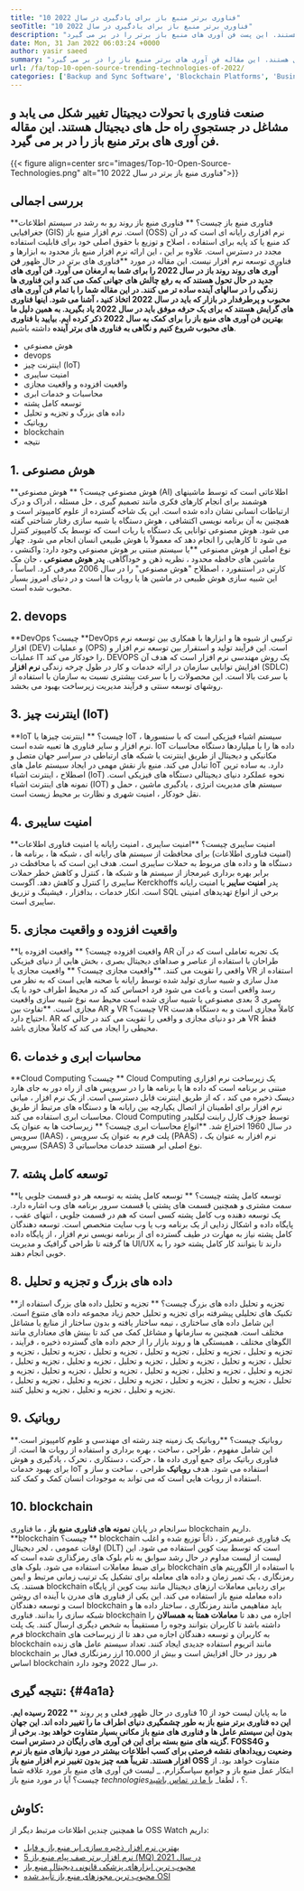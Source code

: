 ```yaml
---
title: "10 فناوری برتر منبع باز برای یادگیری در سال 2022" 
seoTitle: "10 فناوری برتر منبع باز برای یادگیری در سال 2022" 
description: "صنعت فناوری با تحولات دیجیتال تغییر شکل می یابد و مشاغل در جستجوی راه حل های دیجیتال هستند. این پست فن آوری های منبع باز برتر را در بر می گیرد" 
date: Mon, 31 Jan 2022 06:03:24 +0000
author: yasir saeed
summary: "صنعت فناوری با تحولات دیجیتال تغییر شکل می یابد و مشاغل در جستجوی راه حل های دیجیتال هستند. این مقاله فن آوری های برتر منبع باز را در بر می گیرد." 
url: /fa/top-10-open-source-trending-technologies-of-2022/
categories: ['Backup and Sync Software', 'Blockchain Platforms', 'Business Intelligence Software', 'DevOps', 'Software Development']
---
```


## صنعت فناوری با تحولات دیجیتال تغییر شکل می یابد و مشاغل در جستجوی راه حل های دیجیتال هستند. این مقاله فن آوری های برتر منبع باز را در بر می گیرد.

{{< figure align=center src="images/Top-10-Open-Source-Technologies.png" alt="10 فناوری منبع باز برتر در سال 2022">}}


## **بررسی اجمالی**
**فناوری منبع باز چیست؟ ** فناوری منبع باز روند رو به رشد در سیستم اطلاعات جغرافیایی (GIS) است. نرم افزار منبع باز (OSS) نرم افزاری رایانه ای است که در آن کد منبع یا کد پایه برای استفاده ، اصلاح و توزیع با حقوق اصلی خود برای قابلیت استفاده مجدد در دسترس است. علاوه بر این ، این ارائه نرم افزار منبع باز محدود به ابزارها و فناوری توسعه نرم افزار نیست.
این مقاله در مورد **فناوری های برتر در حال ظهور  **فن آوری های روند روند باز در سال 2022 را برای شما به ارمغان می آورد. فن آوری های جدید در حال تحول هستند که به رفع چالش های جهانی کمک می کند و این فناوری ها زندگی را در سالهای آینده ساده تر می کنند. در این مقاله شما را با تمام فن آوری های محبوب و پرطرفدار در بازار که باید در سال 2022 اتخاذ کنید ، آشنا می شود. اینها فناوری های گرایش هستند که برای یک حرفه موفق باید در سال 2022 یاد بگیرید. به همین دلیل ما بهترین فن آوری های منبع باز را برای کمک به سال 2022 ذکر کرده ایم. بیایید با فناوری های محبوب شروع کنیم و نگاهی به فناوری های برتر آینده**   داشته باشیم.
  * هوش مصنوعی
  * devops
  * اینترنت چیز (IoT)
  * امنیت سایبری
  * واقعیت افزوده و واقعیت مجازی
  * محاسبات و خدمات ابری
  * توسعه کامل پشته
  * داده های بزرگ و تجزیه و تحلیل
  * روباتیک
  * blockchain
  * نتیجه

## 1. هوش مصنوعی
**هوش مصنوعی چیست؟ ** هوش مصنوعی (AI) اطلاعاتی است که توسط ماشینهای هوشمند برای انجام کارهای فکری مانند تصمیم گیری ، حل مسئله ، ادراک و درک ارتباطات انسانی نشان داده شده است. این یک شاخه گسترده از علوم کامپیوتر است و همچنین به آن برنامه نویسی اکتشافی ، هوش دستگاه یا شبیه سازی رفتار شناختی گفته می شود. هوش مصنوعی توانایی یک دستگاه یا ربات است که توسط یک کامپیوتر کنترل می شود تا کارهایی را انجام دهد که معمولاً با هوش طبیعی انسان انجام می شود.
چهار نوع اصلی از هوش مصنوعی **یا سیستم مبتنی بر هوش مصنوعی وجود دارد: واکنشی ، ماشین های حافظه محدود ، نظریه ذهن و خودآگاهی.  **پدر هوش مصنوعی**   ، جان مک کارتی در استنفورد ، اصطلاح "هوش مصنوعی" را در سال 2006 معرفی کرد. اساساً ، این شبیه سازی هوش طبیعی در ماشین ها یا روبات ها است و در دنیای امروز بسیار محبوب شده است.

## 2. devops
**DevOps چیست؟ **DevOps ترکیبی از شیوه ها و ابزارها با همکاری بین توسعه نرم افزار (DEV) و عملیات (OPS) است. این فرآیند تولید و استقرار بین توسعه نرم افزار و عملیات IT را خودکار می کند. DEVOPS یک روش مهندسی نرم افزار است که هدف آن افزایش توانایی سازمان در ارائه خدمات و کار در طول چرخه زندگی  **نرم افزار**   (SDLC) با سرعت بالا است. این محصولات را با سرعت بیشتری نسبت به سازمان با استفاده از روشهای توسعه سنتی و فرآیند مدیریت زیرساخت بهبود می بخشد.

## 3. اینترنت چیز (IoT)
**IoT چیست؟ ** اینترنت چیزها یا IoT سیستم اشیاء فیزیکی است که با سنسورها ، نرم افزار و سایر فناوری ها تعبیه شده است. IoT داده ها را با میلیاردها دستگاه محاسبات مکانیکی و دیجیتال از طریق اینترنت یا شبکه های ارتباطی در سراسر جهان متصل و تبادل می کند. منبع باز نقش مهمی در ایجاد سیستم عامل های IoT دارد. به ساده ترین اصطلاح ، اینترنت اشیاء (IoT) نحوه عملکرد دنیای دیجیتالی دستگاه های فیزیکی است. نمونه های اینترنت اشیاء (IOT) سیستم های مدیریت انرژی ، یادگیری ماشین ، حمل و نقل خودکار ، امنیت شهری و نظارت بر محیط زیست است.

## 4. امنیت سایبری
**امنیت سایبری چیست؟ **امنیت سایبری ، امنیت رایانه یا امنیت فناوری اطلاعات (امنیت فناوری اطلاعات) برای محافظت از سیستم های رایانه ای ، شبکه ها ، برنامه ها ، دستگاه ها و داده های مربوط به حملات سایبری است. هدف این است که با محافظت در برابر بهره برداری غیرمجاز از سیستم ها و شبکه ها ، کنترل و کاهش خطر حملات سایبری را کنترل و کاهش دهد. آگوست Kerckhoffs پدر  **امنیت سایبر**   یا امنیت رایانه است. انکار خدمات ، بدافزار ، فیشینگ و تزریق SQL برخی از انواع تهدیدهای امنیتی سایبری است.

## 5. واقعیت افزوده و واقعیت مجازی
**واقعیت افزوده چیست؟ ** واقعیت افزوده یا AR یک تجربه تعاملی است که در آن طراحان با استفاده از عناصر و صداهای دیجیتال بصری ، بخش هایی از دنیای فیزیکی واقعی را تقویت می کنند.
**واقعیت مجازی چیست؟ ** واقعیت مجازی یا VR استفاده از مدل سازی و شبیه سازی تولید شده توسط رایانه با صحنه هایی است که به نظر می رسد واقعی است و باعث می شود فرد احساس کند که در محیط اطراف خود با یک بصری 3 بعدی مصنوعی یا شبیه سازی شده است محیط سه نوع شبیه سازی واقعیت مجازی است.
**تفاوت بین AR و VR چیست؟ VR کاملاً مجازی است و به دستگاه هدست احتیاج دارد. AR هر دو دنیای مجازی و واقعی را تقویت می کند در حالی که VR فقط محیطی را ایجاد می کند که کاملاً مجازی باشد.

## 6. محاسبات ابری و خدمات
**Cloud Computing چیست؟ ** Cloud Computing یک زیرساخت نرم افزاری مبتنی بر برنامه است که داده ها یا برنامه ها را در سرویس های از راه دور به جای هارد دیسک ذخیره می کند ، که از طریق اینترنت قابل دسترسی است. از یک نرم افزار ، میانی نرم افزار برای اطمینان از اتصال یکپارچه بین رایانه ها و دستگاه های مرتبط از طریق محاسبات ابری استفاده می کند. Cloud Computing توسط جوزف کارل رابنت لیکلیدر در سال 1960 اختراع شد.
**انواع محاسبات ابری چیست؟ ** زیرساخت ها به عنوان یک سرویس (IAAS) ، پلت فرم به عنوان یک سرویس (PAAS) ، نرم افزار به عنوان یک سرویس (SAAS) 3 نوع اصلی ابر هستند خدمات محاسباتی.

## 7. توسعه کامل پشته
**توسعه کامل پشته چیست؟ ** توسعه کامل پشته به توسعه هر دو قسمت جلویی یا سمت مشتری و همچنین قسمت های پشتی یا قسمت سرور برنامه های وب اشاره دارد. یک توسعه دهنده وب کامل پشته کسی است که هم در قسمت جلویی ، انتهای عقب ، پایگاه داده و اشکال زدایی از یک برنامه وب یا وب سایت متخصص است. توسعه دهندگان کامل پشته نیاز به مهارت در طیف گسترده ای از برنامه نویسی نرم افزار ، از پایگاه داده ها گرفته تا طراحی گرافیک و مدیریت UI/UX دارند تا بتوانند کار کامل پشته خود را به خوبی انجام دهند.

## 8. داده های بزرگ و تجزیه و تحلیل
**تجزیه و تحلیل داده های بزرگ چیست؟ ** تجزیه و تحلیل داده های بزرگ استفاده از تکنیک های تحلیلی پیشرفته برای تجزیه و تحلیل حجم زیاد مجموعه داده های متنوع است. این شامل داده های ساختاری ، نیمه ساختار یافته و بدون ساختار از منابع یا مشاغل مختلف است. همچنین به سازمانها و مشاغل کمک می کند تا بینش های معناداری مانند الگوهای مختلف ، همبستگی ها و روند بازار را از حجم داده های گسترده ذخیره ، فرآیند ، تجزیه و تحلیل ، تجزیه و تحلیل ، تجزیه و تحلیل ، تجزیه و تحلیل ، تجزیه و تحلیل ، تجزیه و تحلیل ، تجزیه و تحلیل ، تجزیه و تحلیل ، تجزیه و تحلیل ، تجزیه و تحلیل ، تجزیه و تحلیل ، تجزیه و تحلیل ، تجزیه و تحلیل ، تجزیه و تحلیل ، تجزیه و تحلیل ، تجزیه و تحلیل ، تجزیه و تحلیل ، تجزیه و تحلیل ، تجزیه و تحلیل ، تجزیه و تحلیل ، تجزیه و تحلیل ، تجزیه و تحلیل ، تجزیه و تحلیل ، تجزیه و تحلیل ، تجزیه و تحلیل کنند.

## 9. روباتیک
**روباتیک چیست؟ **روباتیک یک زمینه چند رشته ای مهندسی و علوم کامپیوتر است. این شامل مفهوم ، طراحی ، ساخت ، بهره برداری و استفاده از روبات ها است. از فناوری رباتیک برای جمع آوری داده ها ، حرکت ، دستکاری ، تحرک ، یادگیری و هوش برای بهبود خدمات IoT استفاده می شود. هدف  **روباتیک**   طراحی ، ساخت و ساز و استفاده از روبات هایی است که می تواند به موجودات انسان کمک و کمک کند.

## 10. blockchain
سرانجام در پایان **نمونه های فناوری منبع باز**  ، ما فناوری blockchain داریم.
**blockchain چیست؟ ** blockchain یک فناوری غیرمتمرکز ، ذاتاً توزیع شده و اغلب اوقات عمومی ، لجر دیجیتال (DLT) است که توسط بیت کوین استفاده می شود. این لیست از لیست مداوم در حال رشد سوابق به نام بلوک های رمزگذاری شده است که برای ضبط معاملات استفاده می شود. بلوک های blockchain با استفاده از الگوریتم های رمزنگاری ، یک تمبر زمان و داده های معامله برای تشکیل یک ترتیب زمانی مرتبط و ایمن هستند. یک blockchain برای ردیابی معاملات ارزهای دیجیتال مانند بیت کوین از پایگاه داده معامله منبع باز استفاده می کند. این یکی از فناوری های مدرن با آینده ای روشن است و توسعه دهندگان blockchain باید مفاهیمی مانند رمزنگاری ، ساختار داده ها و شبکه سازی را بدانند.
فناوری blockchain اجازه می دهد تا **معاملات همتا به همسالان**  را داشته باشد تا کاربران بتوانند وجوه را مستقیماً به شخص دیگری ارسال کنند. یک پلت فرم blockchain به کاربران و توسعه دهندگان اجازه می دهد تا از زیرساخت های blockchain مانند اتریوم استفاده جدیدی ایجاد کنند. تعداد سیستم عامل های زنده blockchain هر روز در حال افزایش است و بیش از 10،000 ارز رمزنگاری فعال بر اساس blockchain در سال 2022 وجود دارد.

## **نتیجه گیری:**    {#4a1a}
ما به پایان لیست خود از 10 فناوری در حال ظهور فعلی و پر روند ** **2022 رسیده ایم. این ده فناوری برتر منبع باز به طور چشمگیری دنیای اطراف ما را تغییر داده اند. این جهان بدون این سیستم عامل ها و فناوری های منبع باز مکانی بسیار متفاوت خواهد بود. برخی از گزینه های منبع بسته برای این فن آوری های رایگان در دسترس است. FOSS4G و وضعیت رویدادهای نقشه فرصتی برای کسب اطلاعات بیشتر در مورد نیازهای منبع باز نرم افزار هستند. تقریباً همه چیز بدون تغییر نرم افزار منبع باز OSS**   متفاوت خواهد بود. از ابتکار عمل منبع باز و جوامع سپاسگزارم.
_ لیست فن آوری های منبع باز مورد علاقه شما چیست؟ آیا در مورد منبع باز _technologies_؟ ، لطفا_ [با ما در تماس باشید][1].

## کاوش:
ما همچنین چندین اطلاعات مرتبط دیگر از OSS Watch داریم:
  * [بهترین نرم افزار ذخیره سازی ابر منبع باز و فایل][2]
  * [5 نرم افزار برتر صف پیام منبع باز (MQ) در سال 2021][3]
  * [محبوب ترین ابزارهای پزشکی قانونی دیجیتال منبع باز][4]
  * [محبوب ترین مجوزهای منبع باز تأیید شده OSI][5]

  
[1]: mailto:yasir.saeed@aspose.com
[2]: https://products.containerize.com/backup-and-sync/
[3]: https://blog.containerize.com/message-queue-software/top-5-open-source-message-queue-software-in-2021/
[4]: https://blog.containerize.com/digital-forensic-tools/top-5-open-source-digital-forensic-tools-in-2021/
[5]: https://blog.containerize.com/licenses-standards/top-5-most-popular-osi-approved-open-source-licenses-of-2021/
